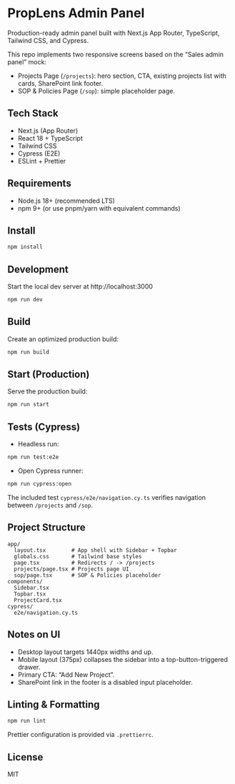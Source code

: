 # PropLens Admin Panel

Production-ready admin panel built with Next.js App Router, TypeScript, Tailwind CSS, and Cypress.

This repo implements two responsive screens based on the “Sales admin panel” mock:

- Projects Page (`/projects`): hero section, CTA, existing projects list with cards, SharePoint link footer.
- SOP & Policies Page (`/sop`): simple placeholder page.

## Tech Stack

- Next.js (App Router)
- React 18 + TypeScript
- Tailwind CSS
- Cypress (E2E)
- ESLint + Prettier

## Requirements

- Node.js 18+ (recommended LTS)
- npm 9+ (or use pnpm/yarn with equivalent commands)

## Install

```bash
npm install
```

## Development

Start the local dev server at http://localhost:3000

```bash
npm run dev
```

## Build

Create an optimized production build:

```bash
npm run build
```

## Start (Production)

Serve the production build:

```bash
npm run start
```

## Tests (Cypress)

- Headless run:

```bash
npm run test:e2e
```

- Open Cypress runner:

```bash
npm run cypress:open
```

The included test `cypress/e2e/navigation.cy.ts` verifies navigation between `/projects` and `/sop`.

## Project Structure

```
app/
  layout.tsx        # App shell with Sidebar + Topbar
  globals.css       # Tailwind base styles
  page.tsx          # Redirects / -> /projects
  projects/page.tsx # Projects page UI
  sop/page.tsx      # SOP & Policies placeholder
components/
  Sidebar.tsx
  Topbar.tsx
  ProjectCard.tsx
cypress/
  e2e/navigation.cy.ts
```

## Notes on UI

- Desktop layout targets 1440px widths and up.
- Mobile layout (375px) collapses the sidebar into a top-button-triggered drawer.
- Primary CTA: “Add New Project”.
- SharePoint link in the footer is a disabled input placeholder.

## Linting & Formatting

```bash
npm run lint
```

Prettier configuration is provided via `.prettierrc`.

## License

MIT